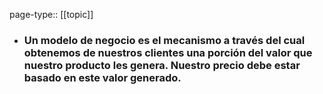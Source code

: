 page-type:: [[topic]]
- ### Un modelo de negocio es el mecanismo a través del cual obtenemos de nuestros clientes una porción del valor que nuestro producto les genera. Nuestro precio debe estar basado en este valor generado.



